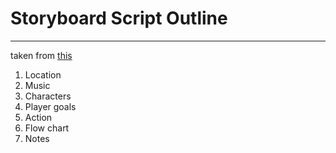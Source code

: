 # Storyboard Script Outline
---
taken from [this](https://screencraft.org/blog/so-you-want-to-write-for-video-games/#:~:text=Technically%2C%20yes%2C%20a%20screenwriter%20could,of%20designing%20the%20gamer%20experience.)

1. Location
2. Music
3. Characters
4. Player goals
5. Action
6. Flow chart
7. Notes